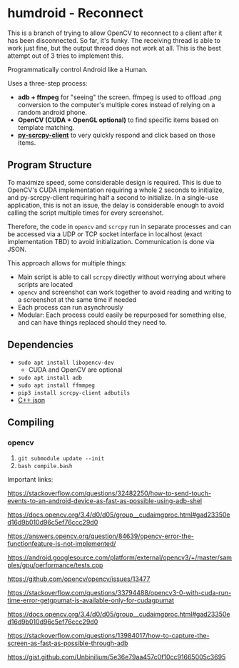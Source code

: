 # humdroid - Reconnect

This is a branch of trying to allow OpenCV to reconnect to a client after it has been disconnected. So far, it's funky. The receiving thread is able to work just fine, but the output thread does not work at all. This is the best attempt out of 3 tries to implement this.

Programmatically control Android like a Human. 

Uses a three-step process:
* **adb + ffmpeg** for "seeing" the screen. ffmpeg is used to offload .png conversion to the computer's multiple cores instead of relying on a random android phone.
* **OpenCV (CUDA + OpenGL optional)** to find specific items based on template matching.
* **[py-scrcpy-client](https://github.com/leng-yue/py-scrcpy-client)** to very quickly respond and click based on those items. 

## Program Structure
To maximize speed, some considerable design is required. This is due to OpenCV's CUDA implementation requiring a whole 2 seconds to initialize, and py-scrcpy-client requiring half a second to initialize. In a single-use application, this is not an issue, the delay is considerable enough to avoid calling the script multiple times for every screenshot. 

Therefore, the code in `opencv` and `scrcpy` run in separate processes and can be accessed via a UDP or TCP socket interface in localhost (exact implementation TBD) to avoid initialization. Communication is done via JSON.

This approach allows for multiple things:
* Main script is able to call `scrcpy` directly without worrying about where scripts are located
* `opencv` and screenshot can work together to avoid reading and writing to a screenshot at the same time if needed
* Each process can run asynchrously
* Modular: Each process could easily be repurposed for something else, and can have things replaced should they need to. 

## Dependencies
* `sudo apt install libopencv-dev`
  * CUDA and OpenCV are optional
* `sudo apt install adb`
* `sudo apt install ffmmpeg`
* `pip3 install scrcpy-client adbutils`
* [C++ json](https://github.com/nlohmann/json)

## Compiling
### opencv
1. `git submodule update --init`
2. `bash compile.bash`


Important links:

https://stackoverflow.com/questions/32482250/how-to-send-touch-events-to-an-android-device-as-fast-as-possible-using-adb-shel

https://docs.opencv.org/3.4/d0/d05/group__cudaimgproc.html#gad23350ed16d9b010d96c5ef76ccc29d0

https://answers.opencv.org/question/84639/opencv-error-the-functionfeature-is-not-implemented/

https://android.googlesource.com/platform/external/opencv3/+/master/samples/gpu/performance/tests.cpp

https://github.com/opencv/opencv/issues/13477

https://stackoverflow.com/questions/33794488/opencv3-0-with-cuda-run-time-error-getgpumat-is-available-only-for-cudagpumat

https://docs.opencv.org/3.4/d0/d05/group__cudaimgproc.html#gad23350ed16d9b010d96c5ef76ccc29d0

https://stackoverflow.com/questions/13984017/how-to-capture-the-screen-as-fast-as-possible-through-adb

https://gist.github.com/Unbinilium/5e36e79aa457c0f10cc91665005c3695


